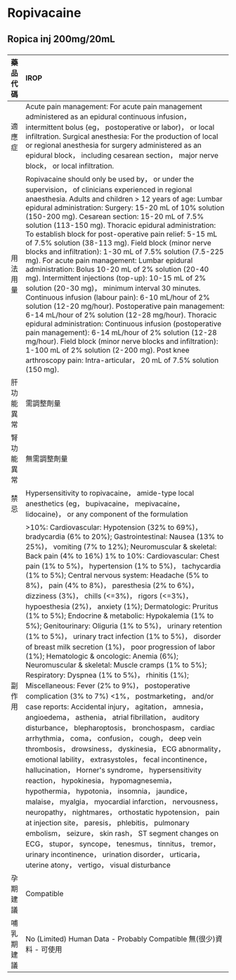 # Ropivacaine

## Ropica inj 200mg/20mL

##### 

| 藥品代碼   | IROP                                                                                                                                                                                                                                                                                                                                                                                                                                                                                                                                                                                                                                                                                                                                                                                                                                                                                                                                                                                                                                                                                                                                                                                                                                                                                                                                                                                                                                                                                                                                                                                                                                                                                                                                                                                                                                                                             |
|:-----------|:---------------------------------------------------------------------------------------------------------------------------------------------------------------------------------------------------------------------------------------------------------------------------------------------------------------------------------------------------------------------------------------------------------------------------------------------------------------------------------------------------------------------------------------------------------------------------------------------------------------------------------------------------------------------------------------------------------------------------------------------------------------------------------------------------------------------------------------------------------------------------------------------------------------------------------------------------------------------------------------------------------------------------------------------------------------------------------------------------------------------------------------------------------------------------------------------------------------------------------------------------------------------------------------------------------------------------------------------------------------------------------------------------------------------------------------------------------------------------------------------------------------------------------------------------------------------------------------------------------------------------------------------------------------------------------------------------------------------------------------------------------------------------------------------------------------------------------------------------------------------------------|
| 適應症     | Acute pain management: For acute pain management administered as an epidural continuous infusion， intermittent bolus (eg， postoperative or labor)， or local infiltration. Surgical anesthesia: For the production of local or regional anesthesia for surgery administered as an epidural block， including cesarean section， major nerve block， or local infiltration.                                                                                                                                                                                                                                                                                                                                                                                                                                                                                                                                                                                                                                                                                                                                                                                                                                                                                                                                                                                                                                                                                                                                                                                                                                                                                                                                                                                                                                                                                                     |
| 用法用量   | Ropivacaine should only be used by， or under the supervision， of clinicians experienced in regional anaesthesia. Adults and children > 12 years of age: Lumbar epidural administration: Surgery: 15-20 mL of 10% solution (150-200 mg). Cesarean section: 15-20 mL of 7.5% solution (113-150 mg). Thoracic epidural administration: To establish block for post-operative pain relief: 5-15 mL of 7.5% solution (38-113 mg). Field block (minor nerve blocks and infiltration): 1-30 mL of 7.5% solution (7.5-225 mg). For acute pain management: Lumbar epidural administration: Bolus 10-20 mL of 2% solution (20-40 mg). Intermittent injections (top-up): 10-15 mL of 2% solution (20-30 mg)， minimum interval 30 minutes. Continuous infusion (labour pain): 6-10 mL/hour of 2% solution (12-20 mg/hour). Postoperative pain management: 6-14 mL/hour of 2% solution (12-28 mg/hour). Thoracic epidural administration: Continuous infusion (postoperative pain management): 6-14 mL/hour of 2% solution (12-28 mg/hour). Field block (minor nerve blocks and infiltration): 1-100 mL of 2% solution (2-200 mg). Post knee arthroscopy pain: Intra-articular， 20 mL of 7.5% solution (150 mg).                                                                                                                                                                                                                                                                                                                                                                                                                                                                                                                                                                                                                                                                          |
| 肝功能異常 | 需調整劑量                                                                                                                                                                                                                                                                                                                                                                                                                                                                                                                                                                                                                                                                                                                                                                                                                                                                                                                                                                                                                                                                                                                                                                                                                                                                                                                                                                                                                                                                                                                                                                                                                                                                                                                                                                                                                                                                       |
| 腎功能異常 | 無需調整劑量                                                                                                                                                                                                                                                                                                                                                                                                                                                                                                                                                                                                                                                                                                                                                                                                                                                                                                                                                                                                                                                                                                                                                                                                                                                                                                                                                                                                                                                                                                                                                                                                                                                                                                                                                                                                                                                                     |
| 禁忌       | Hypersensitivity to ropivacaine， amide-type local anesthetics (eg， bupivacaine， mepivacaine， lidocaine)， or any component of the formulation                                                                                                                                                                                                                                                                                                                                                                                                                                                                                                                                                                                                                                                                                                                                                                                                                                                                                                                                                                                                                                                                                                                                                                                                                                                                                                                                                                                                                                                                                                                                                                                                                                                                                                                                |
| 副作用     | >10%: Cardiovascular: Hypotension (32% to 69%)， bradycardia (6% to 20%); Gastrointestinal: Nausea (13% to 25%)， vomiting (7% to 12%); Neuromuscular & skeletal: Back pain (4% to 16%) 1% to 10%: Cardiovascular: Chest pain (1% to 5%)， hypertension (1% to 5%)， tachycardia (1% to 5%); Central nervous system: Headache (5% to 8%)， pain (4% to 8%)， paresthesia (2% to 6%)， dizziness (3%)， chills (<=3%)， rigors (<=3%)， hypoesthesia (2%)， anxiety (1%); Dermatologic: Pruritus (1% to 5%); Endocrine & metabolic: Hypokalemia (1% to 5%); Genitourinary: Oliguria (1% to 5%)， urinary retention (1% to 5%)， urinary tract infection (1% to 5%)， disorder of breast milk secretion (1%)， poor progression of labor (1%); Hematologic & oncologic: Anemia (6%); Neuromuscular & skeletal: Muscle cramps (1% to 5%); Respiratory: Dyspnea (1% to 5%)， rhinitis (1%); Miscellaneous: Fever (2% to 9%)， postoperative complication (3% to 7%) <1%， postmarketing， and/or case reports: Accidental injury， agitation， amnesia， angioedema， asthenia， atrial fibrillation， auditory disturbance， blepharoptosis， bronchospasm， cardiac arrhythmia， coma， confusion， cough， deep vein thrombosis， drowsiness， dyskinesia， ECG abnormality， emotional lability， extrasystoles， fecal incontinence， hallucination， Horner's syndrome， hypersensitivity reaction， hypokinesia， hypomagnesemia， hypothermia， hypotonia， insomnia， jaundice， malaise， myalgia， myocardial infarction， nervousness， neuropathy， nightmares， orthostatic hypotension， pain at injection site， paresis， phlebitis， pulmonary embolism， seizure， skin rash， ST segment changes on ECG， stupor， syncope， tenesmus， tinnitus， tremor， urinary incontinence， urination disorder， urticaria， uterine atony， vertigo， visual disturbance |
| 孕期建議   | Compatible                                                                                                                                                                                                                                                                                                                                                                                                                                                                                                                                                                                                                                                                                                                                                                                                                                                                                                                                                                                                                                                                                                                                                                                                                                                                                                                                                                                                                                                                                                                                                                                                                                                                                                                                                                                                                                                                       |
| 哺乳期建議 | No (Limited) Human Data - Probably Compatible 無(很少)資料 - 可使用                                                                                                                                                                                                                                                                                                                                                                                                                                                                                                                                                                                                                                                                                                                                                                                                                                                                                                                                                                                                                                                                                                                                                                                                                                                                                                                                                                                                                                                                                                                                                                                                                                                                                                                                                                                                              |

